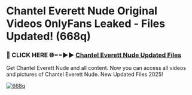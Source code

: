 # Chantel Everett Nude Original Videos 0nlyFans Leaked - Files Updated! (668q)

<h3>🔴 CLICK HERE 🌐==►► <a href="https://tinyurl.com/4mcuefdz" rel="nofollow">Chantel Everett Nude Updated Files</a></h3>

Get Chantel Everett Nude and all content. Now you can access all videos and pictures of Chantel Everett Nude. New Updated Files 2025!

[![668q](https://i.imgur.com/StAQSOY.gif)](https://tinyurl.com/4mcuefdz)
